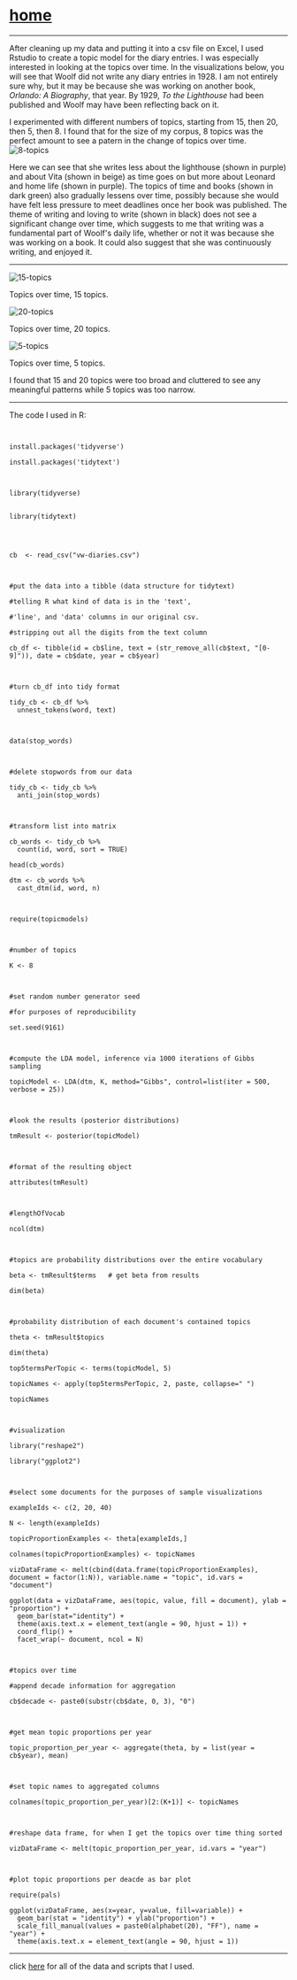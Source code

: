 # [home](https://paula-rodrigo.github.io/woolfdiaries.github.io/)
---

After cleaning up my data and putting it into a csv file on Excel, I used Rstudio to create a topic model for the diary entries. I was especially interested in looking at the topics over time. In the visualizations below, you will see that Woolf did not write any diary entries in 1928. I am not entirely sure why, but it may be because she was working on another book, *Orlando: A Biography*, that year. By 1929, *To the Lighthouse* had been published and Woolf may have been reflecting back on it.

I experimented with different numbers of topics, starting from 15, then 20, then 5, then 8. I found that for the size of my corpus, 8 topics was the perfect amount to see a patern in the change of topics over time.
![8-topics](vw-topicsovertime-8.png)

Here we can see that she writes less about the lighthouse (shown in purple) and about Vita (shown in beige) as time goes on but more about Leonard and home life (shown in purple). The topics of time and books (shown in dark green) also gradually lessens over time, possibly because she would have felt less pressure to meet deadlines once her book was published. The theme of writing and loving to write (shown in black) does not see a significant change over time, which suggests to me that writing was a fundamental part of Woolf's daily life, whether or not it was because she was working on a book. It could also suggest that she was continuously writing, and enjoyed it. 

---
![15-topics](vw-topics-year.png)
<div>Topics over time, 15 topics.</div>

![20-topics](vw-topicsovertime-20.png)
<div>Topics over time, 20 topics.</div>

![5-topics](vw-5-topics.png)
<div>Topics over time, 5 topics.</div>

I found that 15 and 20 topics were too broad and cluttered to see any meaningful patterns while 5 topics was too narrow.

---
The code I used in R:
<p><code>
<br>install.packages('tidyverse')
<br>install.packages('tidytext')
  <br>
<br>library(tidyverse)</br>
<br>library(tidytext)</br>
<br>
<br>cb  <- read_csv("vw-diaries.csv")
<br>
<br>#put the data into a tibble (data structure for tidytext)
<br>#telling R what kind of data is in the 'text',
<br>#'line', and 'data' columns in our original csv.
<br>#stripping out all the digits from the text column
<br>cb_df <- tibble(id = cb$line, text = (str_remove_all(cb$text, "[0-9]")), date = cb$date, year = cb$year)
<br>
<br>#turn cb_df into tidy format
<br>tidy_cb <- cb_df %>%
  unnest_tokens(word, text)
  <br>
<br>data(stop_words)
<br>
<br>#delete stopwords from our data
<br>tidy_cb <- tidy_cb %>%
  anti_join(stop_words)
  <br>
<br>#transform list into matrix
<br>cb_words <- tidy_cb %>%
  count(id, word, sort = TRUE)
<br>head(cb_words)
<br>dtm <- cb_words %>%
  cast_dtm(id, word, n)
  <br>
<br>require(topicmodels)
<br>
<br>#number of topics
<br>K <- 8
<br>
<br>#set random number generator seed
<br>#for purposes of reproducibility
<br>set.seed(9161)
<br>
<br>#compute the LDA model, inference via 1000 iterations of Gibbs sampling
<br>topicModel <- LDA(dtm, K, method="Gibbs", control=list(iter = 500, verbose = 25))
<br>
<br>#look the results (posterior distributions)
<br>tmResult <- posterior(topicModel)
<br>
<br>#format of the resulting object
<br>attributes(tmResult)
<br>
<br>#lengthOfVocab
<br>ncol(dtm)
<br>
<br>#topics are probability distributions over the entire vocabulary
<br>beta <- tmResult$terms   # get beta from results
<br>dim(beta)
<br>
<br>#probability distribution of each document's contained topics
<br>theta <- tmResult$topics
<br>dim(theta)  
<br>top5termsPerTopic <- terms(topicModel, 5)
<br>topicNames <- apply(top5termsPerTopic, 2, paste, collapse=" ")
<br>topicNames
<br>
<br>#visualization
<br>library("reshape2")
<br>library("ggplot2")
<br>
<br>#select some documents for the purposes of sample visualizations
<br>exampleIds <- c(2, 20, 40)
<br>N <- length(exampleIds)
<br>topicProportionExamples <- theta[exampleIds,]
<br>colnames(topicProportionExamples) <- topicNames
<br>vizDataFrame <- melt(cbind(data.frame(topicProportionExamples), document = factor(1:N)), variable.name = "topic", id.vars = "document")  
<br>ggplot(data = vizDataFrame, aes(topic, value, fill = document), ylab = "proportion") +
  geom_bar(stat="identity") +
  theme(axis.text.x = element_text(angle = 90, hjust = 1)) +  
  coord_flip() +
  facet_wrap(~ document, ncol = N)
  <br>
<br>#topics over time
<br>#append decade information for aggregation
<br>cb$decade <- paste0(substr(cb$date, 0, 3), "0")
<br>
<br>#get mean topic proportions per year
<br>topic_proportion_per_year <- aggregate(theta, by = list(year = cb$year), mean)
<br>
<br>#set topic names to aggregated columns
<br>colnames(topic_proportion_per_year)[2:(K+1)] <- topicNames
<br>
<br>#reshape data frame, for when I get the topics over time thing sorted
<br>vizDataFrame <- melt(topic_proportion_per_year, id.vars = "year")
<br>
<br>#plot topic proportions per deacde as bar plot
<br>require(pals)
<br>ggplot(vizDataFrame, aes(x=year, y=value, fill=variable)) +
  geom_bar(stat = "identity") + ylab("proportion") +
  scale_fill_manual(values = paste0(alphabet(20), "FF"), name = "year") +
  theme(axis.text.x = element_text(angle = 90, hjust = 1))
</code></p>
  
---

click [here](https://github.com/paula-rodrigo/week-six/tree/master/vw-diaries-r) for all of the data and scripts that I used.

